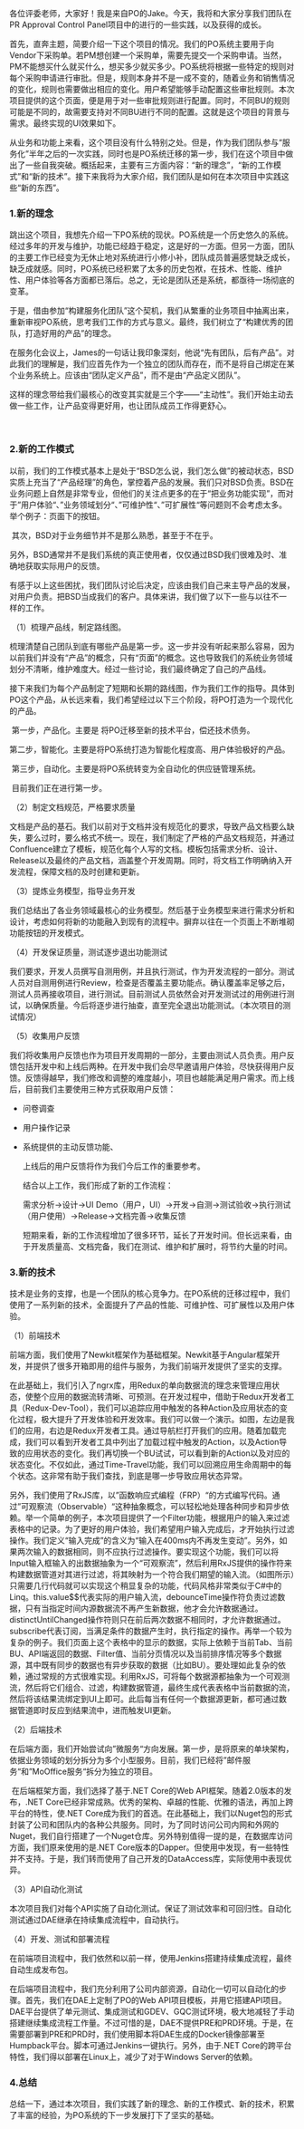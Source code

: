 ​	各位评委老师，大家好！我是来自PO的Jake。今天，我将和大家分享我们团队在PR Approval Control Panel项目中的进行的一些实践，以及获得的成长。

​	首先，直奔主题，简要介绍一下这个项目的情况。我们的PO系统主要用于向Vendor下采购单。若PM想创建一个采购单，需要先提交一个采购申请。当然，PM不能想买什么就买什么，想买多少就买多少。PO系统将根据一些特定的规则对每个采购申请进行审批。但是，规则本身并不是一成不变的，随着业务和销售情况的变化，规则也需要做出相应的变化。用户希望能够手动配置这些审批规则。本次项目提供的这个页面，便是用于对一些审批规则进行配置。同时，不同BU的规则可能是不同的，故需要支持对不同BU进行不同的配置。这就是这个项目的背景与需求。最终实现的UI效果如下。

​	从业务和功能上来看，这个项目没有什么特别之处。但是，作为我们团队参与“服务化”半年之后的一次实践，同时也是PO系统迁移的第一步，我们在这个项目中做出了一些自我突破。概括起来，主要有三方面内容：“新的理念”，“新的工作模式”和“新的技术”。接下来我将为大家介绍，我们团队是如何在本次项目中实践这些“新的东西”。

### 1.新的理念

​	跳出这个项目，我想先介绍一下PO系统的现状。PO系统是一个历史悠久的系统。经过多年的开发与维护，功能已经趋于稳定，这是好的一方面。但另一方面，团队的主要工作已经变为无休止地对系统进行小修小补，团队成员普遍感觉缺乏成长，缺乏成就感。同时，PO系统已经积累了太多的历史包袱，在技术、性能、维护性、用户体验等各方面都已落后。总之，无论是团队还是系统，都亟待一场彻底的变革。

​	于是，借由参加“构建服务化团队”这个契机，我们从繁重的业务项目中抽离出来，重新审视PO系统，思考我们工作的方式与意义。最终，我们树立了“构建优秀的团队，打造好用的产品”的理念。

​	在服务化会议上，James的一句话让我印象深刻，他说“先有团队，后有产品”。对此我们的理解是，我们应首先作为一个独立的团队而存在，而不是将自己绑定在某个业务系统上。应该由“团队定义产品”，而不是由“产品定义团队”。

​	这样的理念带给我们最核心的改变其实就是三个字——“主动性”。我们开始主动去做一些工作，让产品变得更好用，也让团队成员工作得更舒心。

​	

### 2.新的工作模式

​	以前，我们的工作模式基本上是处于“BSD怎么说，我们怎么做”的被动状态，BSD实质上充当了“产品经理”的角色，掌控着产品的发展。我们只对BSD负责。BSD在业务问题上自然是非常专业，但他们的关注点更多的在于“把业务功能实现”，而对于”用户体验“、”业务领域划分“、”可维护性“、”可扩展性“等问题则不会考虑太多。举个例子：页面下的按钮。

​	其次，BSD对于业务细节并不是那么熟悉，甚至于不在乎。

​	另外，BSD通常并不是我们系统的真正使用者，仅仅通过BSD我们很难及时、准确地获取实际用户的反馈。

​	有感于以上这些困扰，我们团队讨论后决定，应该由我们自己来主导产品的发展，对用户负责。把BSD当成我们的客户。具体来讲，我们做了以下一些与以往不一样的工作。

​	（1）梳理产品线，制定路线图。

​	梳理清楚自己团队到底有哪些产品是第一步。这一步并没有听起来那么容易，因为以前我们并没有“产品”的概念，只有“页面”的概念。这也导致我们的系统业务领域划分不清晰，维护难度大。经过一些讨论，我们最终确定了自己的产品线。

​	接下来我们为每个产品制定了短期和长期的路线图，作为我们工作的指导。具体到PO这个产品，从长远来看，我们希望经过以下三个阶段，将PO打造为一个现代化的产品。

​	第一步，产品化。主要是  将PO迁移至新的技术平台，偿还技术债务。

​	第二步，智能化。主要是将PO系统打造为智能化程度高、用户体验极好的产品。

​	第三步，自动化。主要是将PO系统转变为全自动化的供应链管理系统。

​	目前我们正在进行第一步。

​	（2）制定文档规范，严格要求质量

​	文档是产品的基石。我们以前对于文档并没有规范化的要求，导致产品文档要么缺失，要么过时，要么格式不统一。现在，我们制定了严格的产品文档规范，并通过Confluence建立了模板，规范化每个人写的文档。模板包括需求分析、设计、Release以及最终的产品文档，涵盖整个开发周期。同时，将文档工作明确纳入开发流程，保障文档的及时创建和更新。

​	（3）提炼业务模型，指导业务开发

​	我们总结出了各业务领域最核心的业务模型。然后基于业务模型来进行需求分析和设计，考虑如何将新的功能融入到现有的流程中。摒弃以往在一个页面上不断堆砌功能按钮的开发模式。

​	（4）开发保证质量，测试逐步退出功能测试

​	我们要求，开发人员撰写自测用例，并且执行测试，作为开发流程的一部分。测试人员对自测用例进行Review，检查是否覆盖主要功能点。确认覆盖率足够之后，测试人员再接收项目，进行测试。目前测试人员依然会对开发测试过的用例进行测试，以确保质量。今后将逐步进行抽查，直至完全退出功能测试。（本次项目的测试情况）

​	（5）收集用户反馈

​	我们将收集用户反馈也作为项目开发周期的一部分，主要由测试人员负责。用户反馈包括开发中和上线后两种。在开发中我们会尽早邀请用户体验，尽快获得用户反馈。反馈得越早，我们修改和调整的难度越小，项目也越能满足用户需求。而上线后，目前我们主要使用三种方式获取用户反馈：

* 问卷调查

* 用户操作记录

* 系统提供的主动反馈功能、

  上线后的用户反馈将作为我们今后工作的重要参考。

  结合以上工作，我们形成了新的工作流程：

  需求分析->设计->UI Demo（用户，UI）->开发->自测->测试验收->执行测试（用户使用）->Release->文档完善->收集反馈

  短期来看，新的工作流程增加了很多环节，延长了开发时间。但长远来看，由于开发质量高、文档完备，我们在测试、维护和扩展时，将节约大量的时间。

### 3.新的技术

​	技术是业务的支撑，也是一个团队的核心竞争力。在PO系统的迁移过程中，我们使用了一系列新的技术，全面提升了产品的性能、可维护性、可扩展性以及用户体验。

（1）前端技术

​	前端方面，我们使用了Newkit框架作为基础框架。Newkit基于Angular框架开发，并提供了很多开箱即用的组件与服务，为我们前端开发提供了坚实的支撑。

​	在此基础上，我们引入了ngrx库，用Redux的单向数据流的理念来管理应用状态，使整个应用的数据流转清晰、可预测。在开发过程中，借助于Redux开发者工具（Redux-Dev-Tool），我们可以追踪应用中触发的各种Action及应用状态的变化过程，极大提升了开发体验和开发效率。我们可以做一个演示。如图，左边是我们的应用，右边是Redux开发者工具。通过导航栏打开我们的应用。随着加载完成，我们可以看到开发者工具中列出了加载过程中触发的Action，以及Action导致的应用状态的变化。我们再切换一个BU试试，可以看到新的Action以及对应的状态变化。不仅如此，通过Time-Travel功能，我们可以回溯应用生命周期中的每个状态。这非常有助于我们查找，到底是哪一步导致应用状态异常。

​	另外，我们使用了RxJS库，以”函数响应式编程（FRP）“的方式编写代码。通过”可观察流（Observable）“这种抽象概念，可以轻松地处理各种同步和异步依赖。举一个简单的例子，本次项目提供了一个Filter功能，根据用户的输入来过滤表格中的记录。为了更好的用户体验，我们希望用户输入完成后，才开始执行过滤操作。我们定义“输入完成”的含义为“输入在400ms内不再发生变动”。另外，如果两次输入的数据相同，则不应执行过滤操作。要实现这个功能，我们可以将Input输入框输入的出数据抽象为一个“可观察流”，然后利用RxJS提供的操作符来构建数据管道对其进行过滤，将其映射为一个符合我们期望的输入流。（如图所示）只需要几行代码就可以实现这个稍显复杂的功能，代码风格非常类似于C#中的Linq。this.value$$代表实际的用户输入流，debounceTime操作符负责过滤数据，只有当指定时间内源数据流不再产生新数据，他才会允许数据通过。distinctUntilChanged操作符则只在前后两次数据不相同时，才允许数据通过。subscribe代表订阅，当满足条件的数据产生时，执行指定的操作。再举一个较为复杂的例子。我们页面上这个表格中的显示的数据，实际上依赖于当前Tab、当前BU、API端返回的数据、Filter值、当前分页情况以及当前排序情况等多个数据源，其中既有同步的数据也有异步获取的数据（比如BU）。要处理如此复杂的依赖，通过常规的方式很难实现。利用RxJS，可将每个数据源都抽象为一个可观测流，然后将它们组合、过滤，构建数据管道，最终生成代表表格中当前数据的流，然后将该结果流绑定到UI上即可。此后每当有任何一个数据源更新，都可通过数据管道即时反应到结果流中，进而触发UI更新。

（2）后端技术

​	在后端方面，我们开始尝试向”微服务“方向发展。第一步，是将原来的单块架构，依据业务领域的划分拆分为多个小型服务。目前，我们已经将”邮件服务“和”MoOffice服务“拆分为独立的项目。

​	在后端框架方面，我们选择了基于.NET Core的Web API框架。随着2.0版本的发布，.NET Core已经非常成熟。优秀的架构、卓越的性能、优雅的语法，再加上跨平台的特性，使.NET Core成为我们的首选。在此基础上，我们以Nuget包的形式封装了公司和团队内的各种公共服务。同时，为了同时访问公司内网和外网的Nuget，我们自行搭建了一个Nuget仓库。另外特别值得一提的是，在数据库访问方面，我们原来使用的是.NET Core版本的Dapper。但使用中发现，有一些特性并不支持。于是，我们转而使用了自己开发的DataAccess库，实际使用中表现优异。

（3）API自动化测试

​	本次项目我们对每个API实施了自动化测试。保证了测试效率和可回归性。自动化测试通过DAE继承在持续集成流程中，自动执行。

（4）开发、测试和部署流程

​	在前端项目流程中，我们依然和以前一样，使用Jenkins搭建持续集成流程，最终自动生成发布包。

​	在后端项目流程中，我们充分利用了公司内部资源，自动化一切可以自动化的步骤。首先，我们在DAE上定制了PO的Web API项目模板，并用它搭建API项目。DAE平台提供了单元测试、集成测试和GDEV、GQC测试环境，极大地减轻了手动搭建继续集成流程工作量。不过可惜的是，DAE不提供PRE和PRD环境。于是，在需要部署到PRE和PRD时，我们使用脚本将DAE生成的Docker镜像部署至Humpback平台。脚本可通过Jenkins一键执行。另外，由于.NET Core的跨平台特性，我们得以部署在Linux上，减少了对于Windows Server的依赖。

### 4.总结

​	总结一下，通过本次项目，我们实践了新的理念、新的工作模式、新的技术，积累了丰富的经验，为PO系统的下一步发展打下了坚实的基础。



​	

​	







